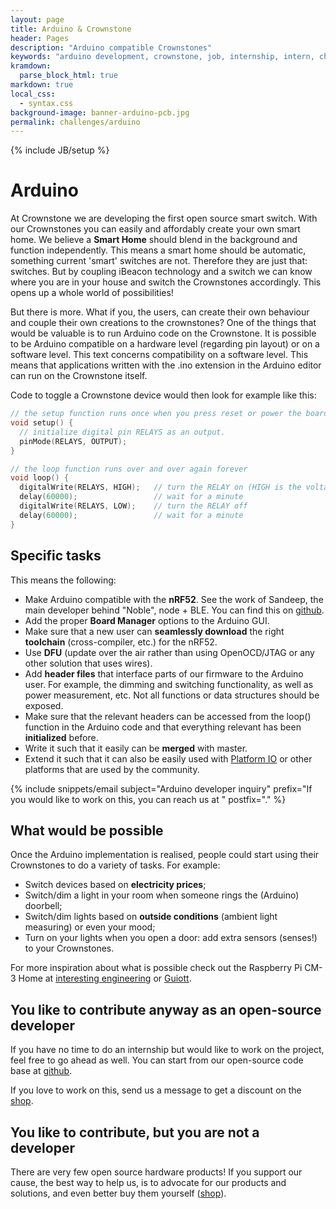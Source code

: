 ```yaml
---
layout: page
title: Arduino & Crownstone
header: Pages
description: "Arduino compatible Crownstones"
keywords: "arduino development, crownstone, job, internship, intern, challenge, application"
kramdown: 
  parse_block_html: true
markdown: true
local_css:
  - syntax.css
background-image: banner-arduino-pcb.jpg
permalink: challenges/arduino
---
```

{% include JB/setup %}

# Arduino

At Crownstone we are developing the first open source smart switch. With our Crownstones you can easily and affordably create your own smart home. We believe a **Smart Home** should blend in the background and function independently. This means a smart home should be automatic, something current 'smart' switches are not. Therefore they are just that: switches. 
    But by coupling iBeacon technology and a switch we can know where you are in your house and switch the Crownstones accordingly. This opens up a whole world of possibilities! 
    
But there is more. What if you, the users, can create their own behaviour and couple their own creations to the crownstones?
One of the things that would be valuable is to run Arduino code on the Crownstone. It is possible to be Arduino compatible on a hardware level (regarding pin layout) or on a software level. This text concerns compatibility on a software level. This means that applications written with the .ino extension in the Arduino editor can run on the Crownstone itself.

Code to toggle a Crownstone device would then look for example like this:

~~~ c
// the setup function runs once when you press reset or power the board
void setup() {
  // initialize digital pin RELAYS as an output.
  pinMode(RELAYS, OUTPUT);
}

// the loop function runs over and over again forever
void loop() {
  digitalWrite(RELAYS, HIGH);   // turn the RELAY on (HIGH is the voltage level)
  delay(60000);                 // wait for a minute
  digitalWrite(RELAYS, LOW);    // turn the RELAY off
  delay(60000);                 // wait for a minute
}
~~~


## Specific tasks

This means the following:

* Make Arduino compatible with the **nRF52**. See the work of Sandeep, the main developer behind "Noble", node + BLE. You can find this on [github](https://github.com/sandeepmistry/arduino-nRF5).
* Add the proper **Board Manager** options to the Arduino GUI.
* Make sure that a new user can **seamlessly download** the right **toolchain** (cross-compiler, etc.) for the nRF52.
* Use **DFU** (update over the air rather than using OpenOCD/JTAG or any other solution that uses wires).
* Add **header files** that interface parts of our firmware to the Arduino user. For example, the dimming and switching functionality, as well as power measurement, etc. Not all functions or data structures should be exposed.
* Make sure that the relevant headers can be accessed from the loop() function in the Arduino code and that everything relevant has been **initialized** before.
* Write it such that it easily can be **merged** with master.
* Extend it such that it can also be easily used with [Platform IO](https://platformio.org/platformio-ide) or other platforms that are used by the community.

{% include snippets/email subject="Arduino developer inquiry" prefix="If you would like to work on this, you can reach us at " postfix="." %}

## What would be possible

Once the Arduino implementation is realised, people could start using their Crownstones to do a variety of tasks. For example: 

* Switch devices based on **electricity prices**;
* Switch/dim a light in your room when someone rings the (Arduino) doorbell;
* Switch/dim lights based on **outside conditions** (ambient light measuring) or even your mood;
* Turn on your lights when you open a door: add extra sensors (senses!) to your Crownstones.

For more inspiration about what is possible check out the Raspberry Pi CM-3 Home at [interesting engineering](https://interestingengineering.com/this-device-gives-users-the-power-to-program-their-own-smart-home) or [Guiott](http://www.guiott.com/). 

## You like to contribute anyway as an open-source developer

If you have no time to do an internship but would like to work on the project, feel free to go ahead as well. You can start from our open-source code base at [github](https://github.com/crownstone/bluenet).

If you love to work on this, send us a message to get a discount on the [shop](https://shop.crownstone.rocks).

## You like to contribute, but you are not a developer

There are very few open source hardware products! If you support our cause, the best way to help us, is to advocate for our products and solutions, and even better buy them yourself ([shop](https://shop.crownstone.rocks)).


